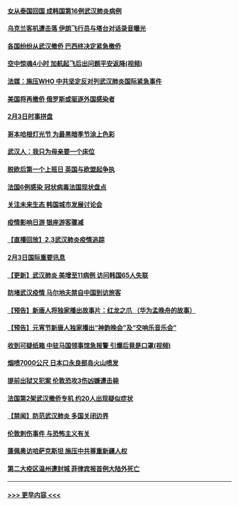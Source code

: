 #### [女从泰国回国 成韩国第16例武汉肺炎病例](../pages/prog202/a102768669.md?t=02041511) 
#### [乌克兰客机遭击落 伊朗飞行员与塔台对话录音曝光](../pages/prog202/a102768645.md?t=02041511) 
#### [各国纷纷从武汉撤侨 巴西终决定紧急撤侨](../pages/prog202/a102768630.md?t=02041511) 
#### [空中惊魂4小时 加航起飞后出问题平安返降(视频)](../pages/prog202/a102768601.md?t=02041511) 
#### [法媒：施压WHO 中共坚定反对列武汉肺炎国际紧急事件](../pages/prog202/a102768584.md?t=02041511) 
#### [美国将再撤侨 俄罗斯或驱逐外国感染者](../pages/prog202/a102768247.md?t=02041511) 
#### [2月3日时事拼盘](../pages/prog202/a102768402.md?t=02041511) 
#### [哥本哈根灯光节 为最黑暗季节涂上色彩](../pages/prog202/a102768369.md?t=02041511) 
#### [武汉人：我只为母亲要一个床位](../pages/prog202/a102768250.md?t=02041511) 
#### [脱欧后第一个上班日 英国与欧盟起争执](../pages/prog202/a102768252.md?t=02041511) 
#### [法国6例感染 冠状病毒法国现状盘点](../pages/prog202/a102768157.md?t=02041511) 
#### [关注未来生态 韩国城市发展讨论会](../pages/prog202/a102768153.md?t=02041511) 
#### [疫情影响日游 银座游客骤减](../pages/prog202/a102768160.md?t=02041511) 
#### [【直播回放】2.3武汉肺炎疫情追踪](../pages/prog202/a102768128.md?t=02041511) 
#### [2月3日国际重要讯息](../pages/prog202/a102767896.md?t=02041511) 
#### [【更新】武汉肺炎 美增至11病例 访问韩国65人失联](../pages/prog202/a102758911.md?t=02041511) 
#### [防堵武汉疫情 马尔地夫禁自中国到访旅客](../pages/prog202/a102767847.md?t=02041511) 
#### [【预告】新唐人将独家播出故事片：红龙之爪 （华为孟晚舟的故事）](../pages/prog202/a102767728.md?t=02041511) 
#### [【预告】元宵节新唐人独家播出“神韵晚会”及“交响乐音乐会”](../pages/prog202/a102767674.md?t=02041511) 
#### [收到可疑纸箱 中驻马国领事馆急报警 引爆后竟是口罩(视频)](../pages/prog202/a102767695.md?t=02041511) 
#### [烟喷7000公尺 日本口永良部岛火山喷发](../pages/prog202/a102767687.md?t=02041511) 
#### [提前出狱又犯案 伦敦恐攻3伤凶嫌遭击毙](../pages/prog202/a102767635.md?t=02041511) 
#### [法国第2架武汉撤侨专机 约20人出现疑似症状](../pages/prog202/a102767617.md?t=02041511) 
#### [【禁闻】防范武汉肺炎  多国关闭边界](../pages/prog202/a102767542.md?t=02041511) 
#### [伦敦刺伤事件 与恐怖主义有关](../pages/prog202/a102767509.md?t=02041511) 
#### [蓬佩奥访哈萨克斯坦 施压中共尊重新疆人权](../pages/prog202/a102767395.md?t=02041511) 
#### [第二大疫区温州遭封城 菲律宾报首例大陆外死亡](../pages/prog202/a102767388.md?t=02041511) 

----
#### [ >>> 更早内容 <<< ](../indexes/prog202-earlier.md)
